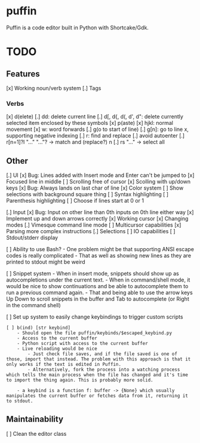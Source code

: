 # puffin

Puffin is a code editor built in Python with Shortcake/Gdk.

# TODO

## Features

[x] Working noun/verb system
[.] Tags

### Verbs

[x] d(elete)
    [.] dd: delete current line
    [.] d[, d{, d(, d', d": delete currently selected item enclosed by these symbols
[x] p(aste)
[x] hjkl: normal movement
[x] w: word forwards
[.] g(o to start of line)
    [.] g[n]: go to line x, supporting negative indexing
[.] r: find and replace
    [.] avoid autoenter
    [.] r[n=1]?l "..." "..."? -> match and (replace?) n
    [.] rs "..." -> select all

## Other


[.] UI
    [x] Bug: Lines added with Insert mode and Enter can't be jumped to
    [x] Focused line in middle
    [ ] Scrolling free of cursor
    [x] Scolling with up/down keys
        [x] Bug: Always lands on last char of line
    [x] Color system
        [ ] Show selections with background square thing
        [ ] Syntax highlighting
        [ ] Parenthesis highlighting
        [ ] Choose if lines start at 0 or 1

[.] Input
    [x] Bug: Input on other line than 0th inputs on 0th line either way
    [x] Implement up and down arrows correctly
    [x] Working cursor
    [x] Changing modes
        [.] Vimesque command line mode
            [ ] Multicursor capabilities
        [x] Parsing more complex instructions
            [.] Selections
[ ] IO capabilities
    [ ] Stdout/stderr display


[ ] Ability to use Bash?
    - One problem might be that supporting ANSI escape codes is really complicated
    - That as well as showing new lines as they are printed to stdout might be weird

[ ] Snippet system
    - When in insert mode, snippets should show up as autocompletions under the current text.
    - When in command/shell mode, it would be nice to show continuations and be able to autocomplete them to run a previous command again.
    - That and being able to use the arrow keys Up Down to scroll snippets in the buffer and Tab to autocomplete (or Right in the command shell)


[ ] Set up system to easily change keybindings to trigger custom scripts

    [ ] b(ind) [str keybind]
        - Should open the file puffin/keybinds/$escaped_keybind.py
        - Access to the current buffer
        - Python script with access to the current buffer
        - Live reloading would be nice
            - Just check file saves, and if the file saved is one of those, import that instead. The problem with this approach is that it only works if the text is edited in Puffin.
            - Alternatively, fork the process into a watching process which tells the main process when the file has changed and it's time to import the thing again. This is probably more solid.

        - a keybind is a function f: buffer -> {None} which usually manipulates the current buffer or fetches data from it, returning it to stdout.


## Maintainability

[ ] Clean the editor class
